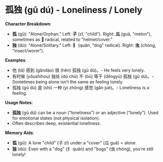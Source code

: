 # **孤独 (gū dú) - Loneliness / Lonely**

**Character Breakdown**:  
- **孤** (gū): “Alone/Orphan.” Left: **子** (zǐ, "child"). Right: **瓜** (guā, "melon"), sometimes as **𤰔** radical, related to "helmet/cover."  
- **独** (dú): “Alone/Solitary.” Left: **犭** (quǎn, "dog" radical). Right: **虫** (chóng, "insect/worm").

**Examples**:  
- 他 (tā) 感到 (gǎndào) 很 (hěn) 孤独 (gū dú)。- He feels very lonely.  
- 有时候 (yǒushíhou) 独处 (dú chǔ) 不 (bù) 等于 (děngyú) 孤独 (gū dú)。- Sometimes being alone isn’t the same as feeling lonely.  
- 孤独 (gū dú) 是 (shì) 一种 (yì zhǒng) 感觉 (gǎn jué)。- Loneliness is a feeling.

**Usage Notes**:  
- **孤独** (gū dú) can be a noun (“loneliness”) or an adjective (“lonely”). Used for emotional states (not physical isolation).  
- Often describes deep, existential loneliness.

**Memory Aids**:  
- **孤** (gū): A lone "child" (子 zǐ) under a "cover" (瓜 guā) = alone.  
- **独** (dú): Even with a "dog" (犭 quǎn) and "bugs" (虫 chóng), you’re still lonely!
